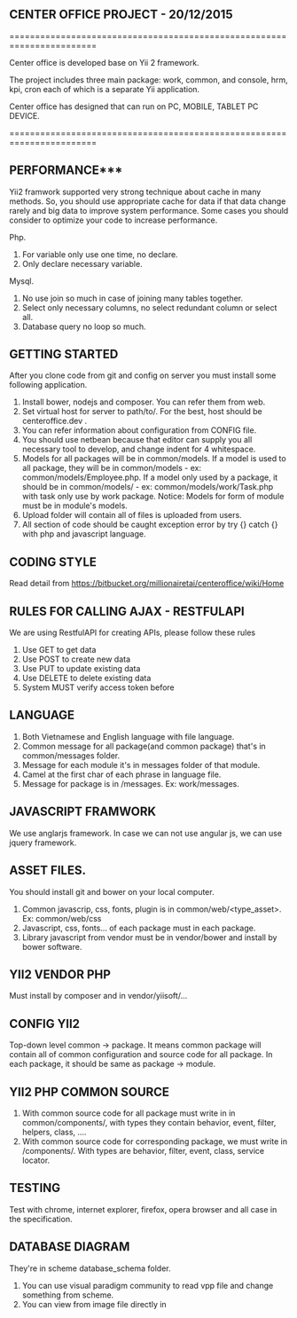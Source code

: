 CENTER OFFICE PROJECT - 20/12/2015  
--------

=======================================================================

Center office is developed base on Yii 2 framework.

The project includes three main package: 
work, common, and console, hrm, kpi, cron each of which
is a separate Yii application.

Center office has designed that can run on PC, MOBILE, TABLET PC DEVICE.

=======================================================================

PERFORMANCE***
-----
Yii2 framwork supported very strong technique about cache in many methods. 
So, you should use appropriate cache for data if that data change rarely and big data to 
improve system performance. Some cases you should consider to optimize your code to increase
performance.

Php.

1. For variable only use one time, no declare.
2. Only declare necessary variable.

Mysql.

1. No use join so much in case of joining many tables together.
2. Select only necessary columns, no select redundant column or select all.
3. Database query no loop so much.


GETTING STARTED
---------------
After you clone code from git and config on server you must install some following application.

1. Install bower, nodejs and composer. You can refer them from web.
2. Set virtual host for server to path/to/<project folder>. For the best, host should be centeroffice.dev .
3. You can refer information about configuration from CONFIG file.
4. You should use netbean because that editor can supply you all necessary tool to develop,
 and change indent for 4 whitespace.
5. Models for all packages will be in common/models. If a model is used to all package, they will be in
common/models - ex: common/models/Employee.php. If a model only used by a package, it should be in 
common/models/<package name> - ex: common/models/work/Task.php with task only use by work package.
    Notice: Models for form of module must be in module's models.
6. Upload folder will contain all of files is uploaded from users.
7. All section of code should be caught exception error by try {} catch {} with php and javascript language.

CODING STYLE
-------
Read detail from https://bitbucket.org/millionairetai/centeroffice/wiki/Home

RULES FOR CALLING AJAX - RESTFULAPI
-------
We are using RestfulAPI for creating APIs, please follow these rules

1. Use GET to get data
2. Use POST to create new data
3. Use PUT to update existing data
4. Use DELETE to delete existing data
5. System MUST verify access token before

LANGUAGE
-----
1. Both Vietnamese and English language with file language.
2. Common message for all package(and common package) that's in common/messages folder. 
3. Message for each module it's in messages folder of that module.
4. Camel at the first char of each phrase in language file.
5. Message for package is in <package>/messages. Ex: work/messages.

 JAVASCRIPT FRAMWORK
-----
We use anglarjs framework. In case we can not use angular js, we can use jquery framework.

ASSET FILES.
-----
You should install git and bower on your local computer.
1. Common javascrip, css, fonts, plugin is in common/web/<type_asset>. Ex: common/web/css
2. Javascript, css, fonts... of each package must in each package.
3. Library javascript from vendor must be in vendor/bower and install by bower software.

YII2 VENDOR PHP
------------
Must install by composer and in vendor/yiisoft/...

CONFIG YII2
------------
Top-down level common -> package. It means common package will contain all of common configuration 
and source code for all package. In each package, it should be same as package -> module.
 
YII2 PHP COMMON SOURCE
------------
1. With common source code for all package must write in in common/components/<type>, with types they 
contain behavior, event, filter, helpers, class, ....
2. With common source code for corresponding package, we must write in <package>/components/<type>. 
With types are behavior, filter, event, class, service locator.

TESTING
-------
Test with chrome, internet explorer, firefox, opera browser and all case in the specification.

DATABASE DIAGRAM
-------
They're in scheme database_schema folder.
1. You can use visual paradigm community to read vpp file and change something from scheme.
2. You can view from image file directly in